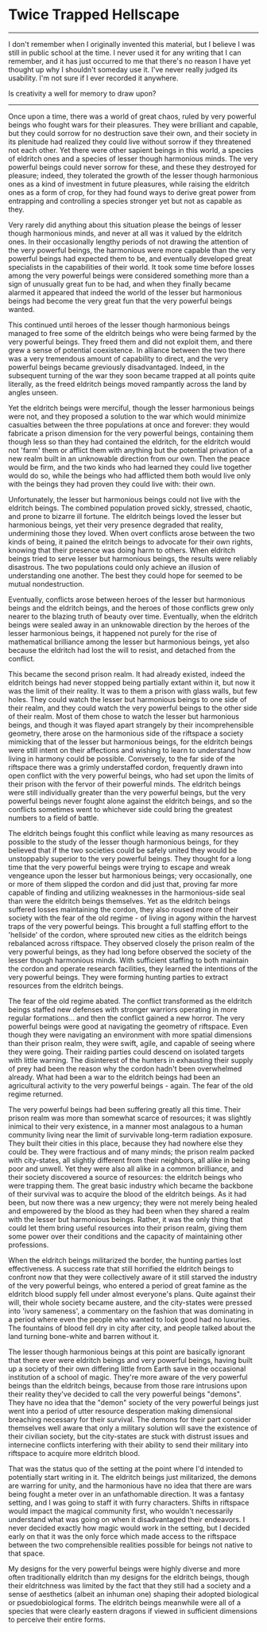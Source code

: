 # Twice Trapped Hellscape

---
I don't remember when I originally invented this material, but I believe I was still in public school at the time.  I never used it for any writing that I can remember, and it has just occurred to me that there's no reason I have yet thought up why I shouldn't someday use it.  I've never really judged its usability.  I'm not sure if I ever recorded it anywhere.

Is creativity a well for memory to draw upon?

---
Once upon a time, there was a world of great chaos, ruled by very powerful beings who fought wars for their pleasures.  They were brilliant and capable, but they could sorrow for no destruction save their own, and their society in its plenitude had realized they could live without sorrow if they threatened not each other.  Yet there were other sapient beings in this world, a species of eldritch ones and a species of lesser though harmonious minds.  The very powerful beings could never sorrow for these, and these they destroyed for pleasure; indeed, they tolerated the growth of the lesser though harmonious ones as a kind of investment in future pleasures, while raising the eldritch ones as a form of crop, for they had found ways to derive great power from entrapping and controlling a species stronger yet but not as capable as they.

Very rarely did anything about this situation please the beings of lesser though harmonious minds, and never at all was it valued by the eldritch ones.  In their occasionally lengthy periods of not drawing the attention of the very powerful beings, the harmonious were more capable than the very powerful beings had expected them to be, and eventually developed great specialists in the capabilities of their world.  It took some time before losses among the very powerful beings were considered something more than a sign of unusually great fun to be had, and when they finally became alarmed it appeared that indeed the world of the lesser but harmonious beings had become the very great fun that the very powerful beings wanted.

This continued until heroes of the lesser though harmonious beings managed to free some of the eldritch beings who were being farmed by the very powerful beings.  They freed them and did not exploit them, and there grew a sense of potential coexistence.  In alliance between the two there was a very tremendous amount of capability to direct, and the very powerful beings became greviously disadvantaged.  Indeed, in the subsequent turning of the war they soon became trapped at all points quite literally, as the freed eldritch beings moved rampantly across the land by angles unseen.

Yet the eldritch beings were merciful, though the lesser harmonious beings were not, and they proposed a solution to the war which would minimize casualties between the three populations at once and forever: they would fabricate a prison dimension for the very powerful beings, containing them though less so than they had contained the eldritch, for the eldritch would not 'farm' them or afflict them with anything but the potential privation of a new realm built in an unknowable direction from our own.  Then the peace would be firm, and the two kinds who had learned they could live together would do so, while the beings who had afflicted them both would live only with the beings they had proven they could live with: their own.

Unfortunately, the lesser but harmonious beings could not live with the eldritch beings.  The combined population proved sickly, stressed, chaotic, and prone to bizarre ill fortune.  The eldritch beings loved the lesser but harmonious beings, yet their very presence degraded that reality, undermining those they loved.  When overt conflicts arose between the two kinds of being, it pained the elritch beings to advocate for their own rights, knowing that their presence was doing harm to others.  When eldritch beings tried to serve lesser but harmonious beings, the results were reliably disastrous.  The two populations could only achieve an illusion of understanding one another.  The best they could hope for seemed to be mutual nondestruction.

Eventually, conflicts arose between heroes of the lesser but harmonious beings and the eldritch beings, and the heroes of those conflicts grew only nearer to the blazing truth of beauty over time.  Eventually, when the eldritch beings were sealed away in an unknowable direction by the heroes of the lesser harmonious beings, it happened not purely for the rise of mathematical brilliance among the lesser but harmonious beings, yet also because the eldritch had lost the will to resist, and detached from the conflict.

This became the second prison realm.  It had already existed, indeed the eldritch beings had never stopped being partially extant within it, but now it was the limit of their reality.  It was to them a prison with glass walls, but few holes.  They could watch the lesser but harmonious beings to one side of their realm, and they could watch the very powerful beings to the other side of their realm.  Most of them chose to watch the lesser but harmonious beings, and though it was flayed apart strangely by their incomprehensible geometry, there arose on the harmonious side of the riftspace a society mimicking that of the lesser but harmonious beings, for the eldritch beings were still intent on their affections and wishing to learn to understand how living in harmony could be possible.  Conversely, to the far side of the riftspace there was a grimly understaffed cordon, frequently drawn into open conflict with the very powerful beings, who had set upon the limits of their prison with the fervor of their powerful minds.  The eldritch beings were still individually greater than the very powerful beings, but the very powerful beings never fought alone against the eldritch beings, and so the conflicts sometimes went to whichever side could bring the greatest numbers to a field of battle.

The eldritch beings fought this conflict while leaving as many resources as possible to the study of the lesser though harmonious beings, for they believed that if the two societies could be safely united they would be unstoppably superior to the very powerful beings.   They thought for a long time that the very powerful beings were trying to escape and wreak vengeance upon the lesser but harmonious beings; very occasionally, one or more of them slipped the cordon and did just that, proving far more capable of finding and utilizing weaknesses in the harmonious-side seal than were the eldritch beings themselves.  Yet as the eldritch beings suffered losses maintaining the cordon, they also roused more of their society with the fear of the old regime - of living in agony within the harvest traps of the very powerful beings.  This brought a full staffing effort to the 'hellside' of the cordon, where sprouted new cities as the eldritch beings rebalanced across riftspace.  They observed closely the prison realm of the very powerful beings, as they had long before observed the society of the lesser though harmonious minds.  With sufficient staffing to both maintain the cordon and operate research facilities, they learned the intentions of the very powerful beings.  They were forming hunting parties to extract resources from the eldritch beings.

The fear of the old regime abated.  The conflict transformed as the eldritch beings staffed new defenses with stronger warriors operating in more regular formations... and then the conflict gained a new horror.  The very powerful beings were good at navigating the geometry of riftspace.  Even though they were navigating an environment with more spatial dimensions than their prison realm, they were swift, agile, and capable of seeing where they were going.  Their raiding parties could descend on isolated targets with little warning.  The disinterest of the hunters in exhausting their supply of prey had been the reason why the cordon hadn't been overwhelmed already.  What had been a war to the eldritch beings had been an agricultural activity to the very powerful beings - again.  The fear of the old regime returned.

The very powerful beings had been suffering greatly all this time.  Their prison realm was more than somewhat scarce of resources; it was slightly inimical to their very existence, in a manner most analagous to a human community living near the limit of survivable long-term radiation exposure.  They built their cities in this place, because they had nowhere else they could be.  They were fractious and of many minds; the prison realm packed with city-states, all slightly different from their neighbors, all alike in being poor and unwell.  Yet they were also all alike in a common brilliance, and their society discovered a source of resources: the eldritch beings who were trapping them.  The great basic industry which became the backbone of their survival was to acquire the blood of the eldritch beings.  As it had been, but now there was a new urgency; they were not merely being healed and empowered by the blood as they had been when they shared a realm with the lesser but harmonious beings.  Rather, it was the only thing that could let them bring useful resources into their prison realm, giving them some power over their conditions and the capacity of maintaining other professions.

When the eldritch beings militarized the border, the hunting parties lost effectiveness.  A success rate that still horrified the eldritch beings to confront now that they were collectively aware of it still starved the industry of the very powerful beings, who entered a period of great famine as the eldritch blood supply fell under almost everyone's plans.  Quite against their will, their whole society became austere, and the city-states were pressed into 'ivory sameness', a commentary on the fashion that was dominating in a period where even the people who wanted to look good had no luxuries.  The fountains of blood fell dry in city after city, and people talked about the land turning bone-white and barren without it.

The lesser though harmonious beings at this point are basically ignorant that there ever were eldritch beings and very powerful beings, having built up a society of their own differing little from Earth save in the occasional institution of a school of magic.  They're more aware of the very powerful beings than the eldritch beings, because from those rare intrusions upon their reality they've decided to call the very powerful beings "demons".  They have no idea that the "demon" society of the very powerful beings just went into a period of utter resource desperation making dimensional breaching necessary for their survival.  The demons for their part consider themselves well aware that only a military solution will save the existence of their civilian society, but the city-states are stuck with distrust issues and internecine conflicts interfering with their ability to send their military into riftspace to acquire more eldritch blood.

That was the status quo of the setting at the point where I'd intended to potentially start writing in it.  The eldritch beings just militarized, the demons are warring for unity, and the harmonious have no idea that there are wars being fought a meter over in an unfathomable direction.  It was a fantasy setting, and I was going to staff it with furry characters.  Shifts in riftspace would impact the magical community first, who wouldn't necessarily understand what was going on when it disadvantaged their endeavors.  I never decided exactly how magic would work in the setting, but I decided early on that it was the only force which made access to the riftspace between the two comprehensible realities possible for beings not native to that space.

My designs for the very powerful beings were highly diverse and more often traditionally eldritch than my designs for the eldritch beings, though their eldritchness was limited by the fact that they still had a society and a sense of aesthetics (albeit an inhuman one) shaping their adopted biological or psuedobiological forms.  The eldritch beings meanwhile were all of a species that were clearly eastern dragons if viewed in sufficient dimensions to perceive their entire forms.

